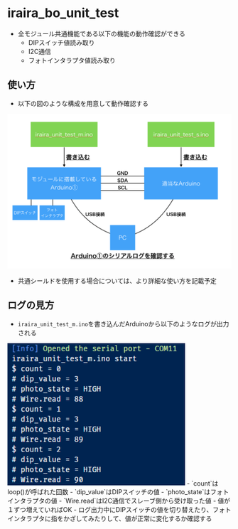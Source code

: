 # iraira_bo_unit_test

- 全モジュール共通機能である以下の機能の動作確認ができる
  - DIPスイッチ値読み取り
  - I2C通信
  - フォトインタラプタ値読み取り

## 使い方

- 以下の図のような構成を用意して動作確認する
<img src="https://github.com/Lchika/iraira_bo_unit_test/blob/master/pic/iraira_unit_test_pic_1.png" width="600px">

- 共通シールドを使用する場合については、より詳細な使い方を記載予定

## ログの見方
- `iraira_unit_test_m.ino`を書き込んだArduinoから以下のようなログが出力される
<img src="https://github.com/Lchika/iraira_bo_unit_test/blob/master/pic/result.PNG" width="400px">
  - `count`はloop()が呼ばれた回数
  - `dip_value`はDIPスイッチの値
  - `photo_state`はフォトインタラプタの値
  - `Wire.read`はI2C通信でスレーブ側から受け取った値
    - 値が１ずつ増えていればOK
- ログ出力中にDIPスイッチの値を切り替えたり、フォトインタラプタに指をかざしてみたりして、値が正常に変化するか確認する